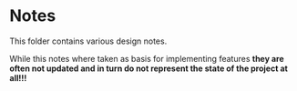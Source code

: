 
# Notes

This folder contains various design notes.

While this notes where taken as basis for implementing features **they are often not updated and in turn do not represent the state of the project at all!!!**
